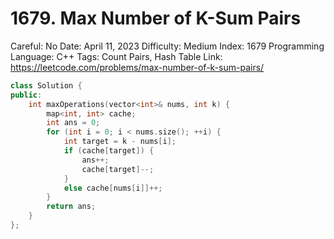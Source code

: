 # 1679. Max Number of K-Sum Pairs

Careful: No
Date: April 11, 2023
Difficulty: Medium
Index: 1679
Programming Language: C++
Tags: Count Pairs, Hash Table
Link: https://leetcode.com/problems/max-number-of-k-sum-pairs/

```cpp
class Solution {
public:
    int maxOperations(vector<int>& nums, int k) {
        map<int, int> cache;
        int ans = 0;
        for (int i = 0; i < nums.size(); ++i) {
            int target = k - nums[i];
            if (cache[target]) {
                ans++;
                cache[target]--;
            }
            else cache[nums[i]]++;
        }
        return ans;
    }
};
```